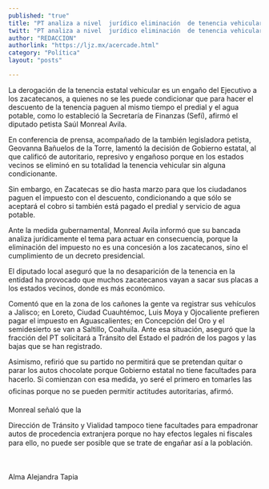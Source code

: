 ```yaml
---
published: "true"
title: "PT analiza a nivel  jurídico eliminación  de tenencia vehicular"
twitt: "PT analiza a nivel  jurídico eliminación  de tenencia vehicular"
author: "REDACCION"
authorlink: "https://ljz.mx/acercade.html"
category: "Política"
layout: "posts"

---
```



  La derogación de la tenencia estatal vehicular es un engaño del Ejecutivo a los zacatecanos, a quienes no se les puede condicionar que para hacer el descuento de la tenencia paguen al mismo tiempo el predial y el agua potable, como lo estableció la Secretaría de Finanzas (Sefi), afirmó el diputado petista Saúl Monreal Avila.



  En conferencia de prensa, acompañado de la también legisladora petista, Geovanna Bañuelos de la Torre, lamentó la decisión de Gobierno estatal, al que calificó de autoritario, represivo y engañoso porque en los estados vecinos se eliminó en su totalidad la tenencia vehicular sin alguna condicionante.



  Sin embargo, en Zacatecas se dio hasta marzo para que los ciudadanos paguen el impuesto con el descuento, condicionando a que sólo se aceptará el cobro si también está pagado el predial y servicio de agua potable.



  Ante la medida gubernamental, Monreal Avila informó que su bancada analiza jurídicamente el tema para actuar en consecuencia, porque la eliminación del impuesto no es una concesión a los zacatecanos, sino el cumplimiento de un decreto presidencial.



  El diputado local aseguró que la no desaparición de la tenencia en la entidad ha provocado que muchos zacatecanos vayan a sacar sus placas a los estados vecinos, donde es más económico.



  Comentó que en la zona de los cañones la gente va registrar sus vehículos a Jalisco; en Loreto, Ciudad Cuauhtémoc, Luis Moya y Ojocaliente prefieren pagar el impuesto en Aguascalientes; en Concepción del Oro y el semidesierto se van a Saltillo, Coahuila. Ante esa situación, aseguró que la fracción del PT solicitará a Tránsito del Estado el padrón de los pagos y las bajas que se han registrado.



  Asimismo, refirió que su partido no permitirá que se pretendan quitar o parar los autos chocolate porque Gobierno estatal no tiene facultades para hacerlo. Si comienzan con esa medida, yo seré el primero en tomarles las oficinas porque no se pueden permitir actitudes autoritarias, afirmó.



  Monreal señaló que la



  Dirección de Tránsito y Vialidad tampoco tiene facultades para empadronar autos de procedencia extranjera porque no hay efectos legales ni fiscales para ello, no puede ser posible que se trate de engañar así a la población.



   



  Alma Alejandra Tapia

